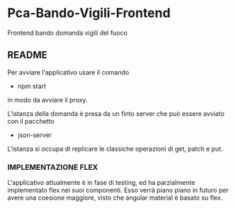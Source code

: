 # Pca-Bando-Vigili-Frontend
Frontend bando domanda vigili del fuoco


## README

Per avviare l'applicativo usare il comando 
- npm start 

in modo da avviare il proxy.

L'istanza della domanda è presa da un finto server che può essere avviato con il pacchetto 

- json-server

L'istanza si occupa di replicare le classiche operazioni di get, patch e put.

### IMPLEMENTAZIONE FLEX

L'applicativo attualmente è in fase di testing, ed ha parzialmente implementato flex nei suoi componenti. Esso verrà 
piano piano in futuro per avere una coesione maggiore, visto che angular material è basato su flex.
